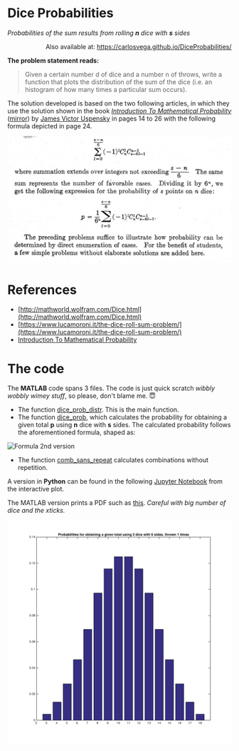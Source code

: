 # Dice Probabilities
*Probabilities of the sum results from rolling **n** dice with **s** sides*

<p align="right">
  Also available at: <a href="https://carlosvega.github.io/DiceProbabilities/">https://carlosvega.github.io/DiceProbabilities/</a>
</p>

**The problem statement reads:**

> Given a certain number d of dice and a number n of throws, write a function that plots the distribution of the sum of the dice (i.e. an histogram of how many times a particular sum occurs).

The solution developed is based on the two following articles, in which they use the solution shown in the book [*Introduction To Mathematical Probability*](https://github.com/carlosvega/DiceProbabilities/raw/master/docs/Uspensky.pdf) ([mirror](https://archive.org/details/in.ernet.dli.2015.263184)) by [James Victor Uspensky](https://en.wikipedia.org/wiki/J._V._Uspensky) in pages 14 to 26 with the following formula depicted in page 24.

![Formula](https://github.com/carlosvega/DiceProbabilities/raw/master/docs/formula.png)

# References

* [http://mathworld.wolfram.com/Dice.html](http://mathworld.wolfram.com/Dice.html)
* [https://www.lucamoroni.it/the-dice-roll-sum-problem/](https://www.lucamoroni.it/the-dice-roll-sum-problem/)
* [Introduction To Mathematical Probability](https://archive.org/details/in.ernet.dli.2015.263184)

# The code

The **MATLAB** code spans 3 files. The code is just quick scratch *wibbly wobbly wimey stuff*, so please, don't blame me. 😇

* The function [dice_prob_distr](https://github.com/carlosvega/DiceProbabilities/blob/master/dice_prob_distr.m). This is the main function.
* The function [dice_prob](https://github.com/carlosvega/DiceProbabilities/blob/master/dice_prob.m), which calculates the probability for obtaining a given total **p** using **n** dice with **s** sides. The calculated probability follows the aforementioned formula, shaped as:

![Formula 2nd version](http://mathworld.wolfram.com/images/equations/Dice/NumberedEquation8.gif)

* The function [comb_sans_repeat](https://github.com/carlosvega/DiceProbabilities/blob/master/comb_sans_repeat.m) calculates combinations without repetition.

A version in **Python** can be found in the following [Jupyter Notebook](https://github.com/carlosvega/DiceProbabilities/blob/master/docs/interactive/Charts.ipynb) from the interactive plot.

The MATLAB version prints a PDF such as [this](https://github.com/carlosvega/DiceProbabilities/raw/master/docs/dice.pdf). *Careful with big number of dice and the xticks.*

![Matlab result example](https://github.com/carlosvega/DiceProbabilities/raw/master/docs/dice.png)
